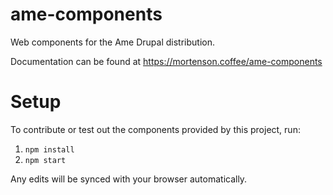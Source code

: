 # ame-components

Web components for the Ame Drupal distribution.

Documentation can be found at https://mortenson.coffee/ame-components

# Setup

To contribute or test out the components provided by this project, run:

1. `npm install`
1. `npm start`

Any edits will be synced with your browser automatically.
